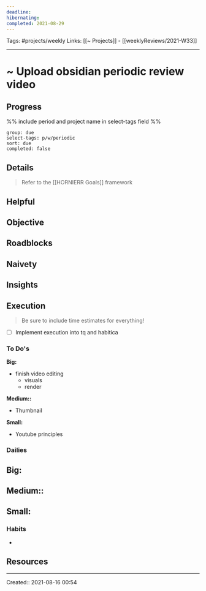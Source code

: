 ```yaml
---
deadline:
hibernating:
completed: 2021-08-29
---
```

Tags: #projects/weekly
Links: [[~ Projects]] - [[weeklyReviews/2021-W33]]
___
# ~ Upload obsidian periodic review video
## Progress
%% include period and project name in select-tags field %%
```tq
group: due
select-tags: p/w/periodic
sort: due
completed: false

```

## Details
> Refer to the [[HORNIERR Goals]] framework

**Helpful**
- 

**Objective**
- 

**Roadblocks**
- 

**Naivety**
- 

**Insights**
- 
## Execution
> Be sure to include time estimates for everything!

- [ ] Implement execution into tq and habitica
### To Do's
**Big:**
- finish video editing
	- visuals
	- render

**Medium::**
- Thumbnail

**Small:**
- Youtube principles
### Dailies
**Big:**
- 

**Medium::**
- 

**Small:**
- 
### Habits
- 
## Resources

___
Created:: 2021-08-16 00:54
